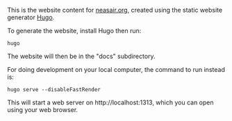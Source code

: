 This is the website content for [neasair.org](https://neasair.org),
created using the static website generator [Hugo](https://gohugo.io).

To generate the website, install Hugo then run:

```
hugo
```

The website will then be in the "docs" subdirectory.

For doing development on your local computer, the command to run
instead is:

```
hugo serve --disableFastRender
```

This will start a web server on http://localhost:1313, which you
can open using your web browser.
